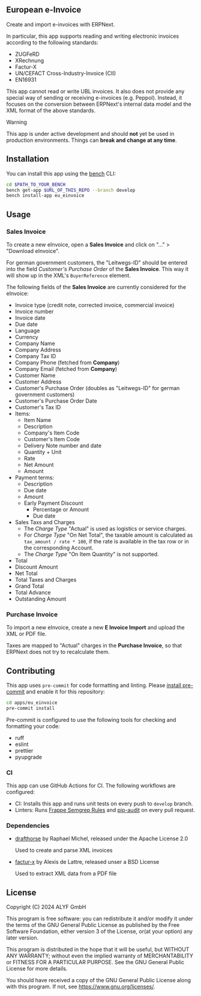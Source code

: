## European e-Invoice

Create and import e-invoices with ERPNext.

In particular, this app supports reading and writing electronic invoices according to the following standards:

- ZUGFeRD
- XRechnung
- Factur-X
- UN/CEFACT Cross-Industry-Invoice (CII)
- EN16931

This app cannot read or write UBL invoices. It also does not provide any special way of sending or receiving e-invoices (e.g. Peppol). Instead, it focuses on the conversion between ERPNext's internal data model and the XML format of the above standards.

> [!WARNING]
> This app is under active development and should **not** yet be used in production environments. Things can **break and change at any time**.

## Installation

You can install this app using the [bench](https://github.com/frappe/bench) CLI:

```bash
cd $PATH_TO_YOUR_BENCH
bench get-app $URL_OF_THIS_REPO --branch develop
bench install-app eu_einvoice
```

## Usage

### Sales Invoice

To create a new eInvoice, open a **Sales Invoice** and click on "..." > "Download eInvoice".

For german government customers, the "Leitwegs-ID" should be entered into the field _Customer's Purchase Order_ of the **Sales Invoice**. This way it will show up in the XML's `BuyerReference` element.

The following fields of the **Sales Invoice** are currently considered for the eInvoice:

- Invoice type (credit note, corrected invoice, commercial invoice)
- Invoice number
- Invoice date
- Due date
- Language
- Currency
- Company Name
- Company Address
- Company Tax ID
- Company Phone (fetched from **Company**)
- Company Email (fetched from **Company**)
- Customer Name
- Customer Address
- Customer's Purchase Order (doubles as "Leitwegs-ID" for german government customers)
- Customer's Purchase Order Date
- Customer's Tax ID
- Items:
    - Item Name
    - Description
    - Company's Item Code
    - Customer's Item Code
    - Delivery Note number and date
    - Quantity + Unit
    - Rate
    - Net Amount
    - Amount
- Payment terms:
    - Description
    - Due date
    - Amount
    - Early Payment Discount
        - Percentage or Amount
        - Due date
- Sales Taxs and Charges
    - The _Charge Type_ "Actual" is used as logistics or service charges.
    - For _Charge Type_ "On Net Total", the taxable amount is calculated as `tax_amount / rate * 100`, if the rate is available in the tax row or in the corresponding Account.
    - The _Charge Type_ "On Item Quantity" is not supported.
- Total
- Discount Amount
- Net Total
- Total Taxes and Charges
- Grand Total
- Total Advance
- Outstanding Amount

### Purchase Invoice

To import a new eInvoice, create a new **E Invoice Import** and upload the XML or PDF file.

Taxes are mapped to "Actual" charges in the **Purchase Invoice**, so that ERPNext does not try to recalculate them.

## Contributing

This app uses `pre-commit` for code formatting and linting. Please [install pre-commit](https://pre-commit.com/#installation) and enable it for this repository:

```bash
cd apps/eu_einvoice
pre-commit install
```

Pre-commit is configured to use the following tools for checking and formatting your code:

- ruff
- eslint
- prettier
- pyupgrade

### CI

This app can use GitHub Actions for CI. The following workflows are configured:

- CI: Installs this app and runs unit tests on every push to `develop` branch.
- Linters: Runs [Frappe Semgrep Rules](https://github.com/frappe/semgrep-rules) and [pip-audit](https://pypi.org/project/pip-audit/) on every pull request.

### Dependencies

- [drafthorse](https://pypi.org/project/drafthorse/) by Raphael Michel, released under the Apache License 2.0

    Used to create and parse XML invoices

- [factur-x](https://pypi.org/project/factur-x/) by Alexis de Lattre, released unser a BSD License

    Used to extract XML data from a PDF file

## License

Copyright (C) 2024 ALYF GmbH

This program is free software: you can redistribute it and/or modify it under the terms of the GNU General Public License as published by the Free Software Foundation, either version 3 of the License, or(at your option) any later version.

This program is distributed in the hope that it will be useful, but WITHOUT ANY WARRANTY; without even the implied warranty of MERCHANTABILITY or FITNESS FOR A PARTICULAR PURPOSE. See the GNU General Public License for more details.

You should have received a copy of the GNU General Public License along with this program. If not, see <https://www.gnu.org/licenses/>.
